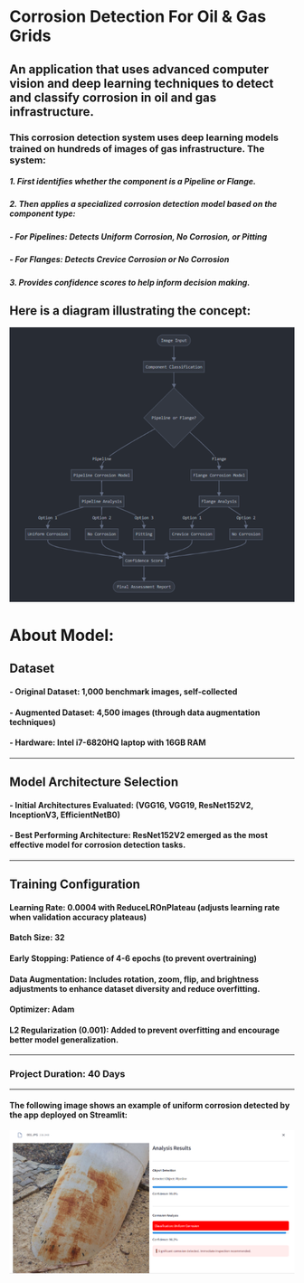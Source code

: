 # Corrosion Detection For Oil & Gas Grids
 ## An application that uses advanced computer vision and deep learning techniques to detect and classify corrosion in oil and gas infrastructure.
 ### This corrosion detection system uses deep learning models trained on hundreds of images of gas infrastructure. The system:
 
##### 1. First identifies whether the component is a Pipeline or Flange.
##### 2. Then applies a specialized corrosion detection model based on the component type:
##### - For Pipelines: Detects Uniform Corrosion, No Corrosion, or Pitting
##### - For Flanges: Detects Crevice Corrosion or No Corrosion
##### 3. Provides confidence scores to help inform decision making.

## Here is a diagram illustrating the concept:
![Diagram](https://raw.githubusercontent.com/Khodeir100/Corrosion-Detection-on-Oil-Gas-Grids/main/App/Diagram.PNG)

# About Model:
## Dataset
####     - Original Dataset: 1,000 benchmark images, self-collected
####     - Augmented Dataset: 4,500 images (through data augmentation techniques)
####     - Hardware: Intel i7-6820HQ laptop with 16GB RAM
---
## Model Architecture Selection
####    - Initial Architectures Evaluated: (VGG16, VGG19, ResNet152V2, InceptionV3, EfficientNetB0)
####    - Best Performing Architecture: ResNet152V2 emerged as the most effective model for corrosion detection tasks.
---
## Training Configuration
#### Learning Rate: 0.0004 with ReduceLROnPlateau (adjusts learning rate when validation accuracy plateaus)
#### Batch Size: 32
#### Early Stopping: Patience of 4-6 epochs (to prevent overtraining)
#### Data Augmentation: Includes rotation, zoom, flip, and brightness adjustments to enhance dataset diversity and reduce overfitting.
#### Optimizer: Adam
#### L2 Regularization (0.001): Added to prevent overfitting and encourage better model generalization.
---
### Project Duration: 40 Days
---

#### The following image shows an example of uniform corrosion detected by the app deployed on Streamlit:

![Uniform Corrosion](https://raw.githubusercontent.com/Khodeir100/Corrosion-Detection-on-Oil-Gas-Grids/main/App/Uniform%20Corrosion.PNG)

